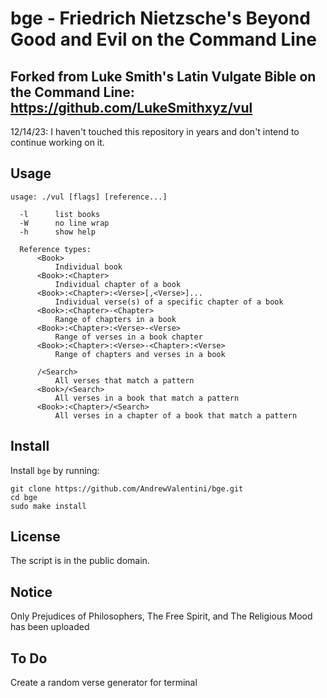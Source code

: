 # bge - Friedrich Nietzsche's Beyond Good and Evil on the Command Line

## Forked from Luke Smith's Latin Vulgate Bible on the Command Line: https://github.com/LukeSmithxyz/vul

12/14/23: I haven't touched this repository in years and don't intend to continue working on it. 

## Usage
    usage: ./vul [flags] [reference...]

      -l      list books
      -W      no line wrap
      -h      show help

      Reference types:
          <Book>
              Individual book
          <Book>:<Chapter>
              Individual chapter of a book
          <Book>:<Chapter>:<Verse>[,<Verse>]...
              Individual verse(s) of a specific chapter of a book
          <Book>:<Chapter>-<Chapter>
              Range of chapters in a book
          <Book>:<Chapter>:<Verse>-<Verse>
              Range of verses in a book chapter
          <Book>:<Chapter>:<Verse>-<Chapter>:<Verse>
              Range of chapters and verses in a book

          /<Search>
              All verses that match a pattern
          <Book>/<Search>
              All verses in a book that match a pattern
          <Book>:<Chapter>/<Search>
              All verses in a chapter of a book that match a pattern

## Install

Install `bge` by running:

```
git clone https://github.com/AndrewValentini/bge.git
cd bge
sudo make install
```
## License

The script is in the public domain.

## Notice

Only Prejudices of Philosophers, The Free Spirit, and The Religious Mood has been uploaded

## To Do
Create a random verse generator for terminal
